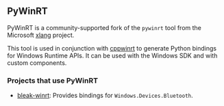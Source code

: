 ## PyWinRT

PyWinRT is a community-supported fork of the `pywinrt` tool from the Microsoft
[xlang](https://github.com/microsoft/xlang/) project.

This tool is used in conjunction with [cppwinrt](https://github.com/microsoft/cppwinrt)
to generate Python bindings for Windows Runtime APIs. It can be used with the
Windows SDK and with custom components.

### Projects that use PyWinRT

- [bleak-winrt](https://github.com/dlech/bleak-winrt): Provides bindings for `Windows.Devices.Bluetooth`.

